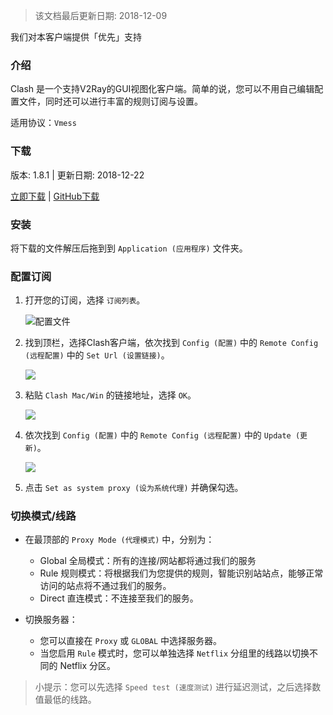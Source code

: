 > 该文档最后更新日期: 2018-12-09

<p class="info">我们对本客户端提供「优先」支持</p>

### 介绍

Clash 是一个支持V2Ray的GUI视图化客户端。简单的说，您可以不用自己编辑配置文件，同时还可以进行丰富的规则订阅与设置。

适用协议：`Vmess`

### 下载

版本: 1.8.1 | 更新日期: 2018-12-22

[立即下载](https://dl.niconode.net/client/ClashX.dmg) | [GitHub下载](https://github.com/yichengchen/clashX/releases/download/1.8.1/ClashX.dmg)

### 安装

将下载的文件解压后拖到到 `Application (应用程序)` 文件夹。

### 配置订阅

1. 打开您的订阅，选择 `订阅列表`。

	![配置文件](https://img.niconode.net/20181209144116624696iGTRbtGjofPEvj.png)

2. 找到顶栏，选择Clash客户端，依次找到 `Config (配置)` 中的 `Remote Config (远程配置)` 中的 `Set Url (设置链接)`。

	![](https://img.niconode.net/2018120915075663242TqfvpiBCHzFMVCY.png)

3. 粘贴  `Clash Mac/Win` 的链接地址，选择 `OK`。

	![](https://img.niconode.net/2018120915092579224dMuf6VhbPIHhxni.png)

4. 依次找到 `Config (配置)` 中的 `Remote Config (远程配置)` 中的 `Update (更新)`。

	![](https://img.niconode.net/2018120915075663242TqfvpiBCHzFMVCY.png)
	
5. 点击 `Set as system proxy (设为系统代理)` 并确保勾选。


### 切换模式/线路
	
- 在最顶部的 `Proxy Mode (代理模式)` 中，分别为：
	- Global 全局模式：所有的连接/网站都将通过我们的服务
	- Rule 规则模式：将根据我们为您提供的规则，智能识别站站点，能够正常访问的站点将不通过我们的服务。
	- Direct 直连模式：不连接至我们的服务。

- 切换服务器：
	- 您可以直接在 `Proxy` 或 `GLOBAL` 中选择服务器。
	- 当您启用 `Rule` 模式时，您可以单独选择 `Netflix` 分组里的线路以切换不同的 Netflix 分区。
	
> 小提示：您可以先选择 `Speed test (速度测试)` 进行延迟测试，之后选择数值最低的线路。
